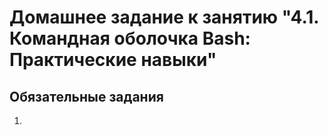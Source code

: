 # Домашнее задание к занятию "4.1. Командная оболочка Bash: Практические навыки"

## Обязательные задания

1. 

